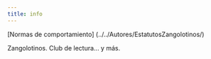 ```yaml
---
title: info
---
```

[Normas de comportamiento] (../../Autores/EstatutosZangolotinos/)

Zangolotinos. Club de lectura... y más.

